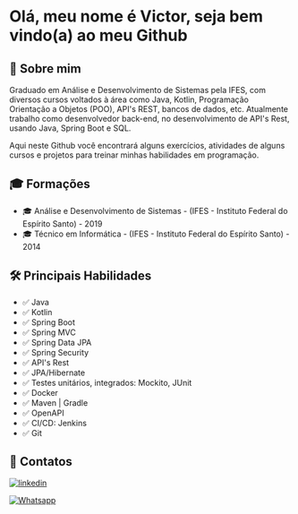 # Olá, meu nome é Victor, seja bem vindo(a) ao meu Github

## 🚀 Sobre mim
Graduado em Análise e Desenvolvimento de Sistemas pela IFES, com diversos cursos voltados à área como Java, Kotlin, Programação Orientação a Objetos (POO), API's REST, bancos de dados, etc. Atualmente trabalho como desenvolvedor back-end,  no desenvolvimento de API's Rest, usando Java, Spring Boot e SQL.

Aqui neste Github você encontrará alguns exercícios, atividades de alguns cursos e projetos para treinar minhas habilidades em programação.

## 🎓 Formações 
- 🎓 Análise e Desenvolvimento de Sistemas - (IFES - Instituto Federal do Espírito Santo) - 2019
- 🎓 Técnico em Informática - (IFES - Instituto Federal do Espírito Santo) - 2014

## 🛠 Principais Habilidades
- ✅ Java
- ✅ Kotlin
- ✅ Spring Boot
- ✅ Spring MVC
- ✅ Spring Data JPA
- ✅ Spring Security
- ✅ API's Rest
- ✅ JPA/Hibernate
- ✅ Testes unitários, integrados: Mockito, JUnit
- ✅ Docker
- ✅ Maven | Gradle
- ✅ OpenAPI
- ✅ CI/CD: Jenkins
- ✅ Git





## 🔗 Contatos
[![linkedin](https://img.shields.io/badge/LinkedIn-0077B5?style=for-the-badge&logo=linkedin&logoColor=white)](https://www.linkedin.com/in/victorsreis/)

[![Whatsapp](https://img.shields.io/badge/WhatsApp-25D366?style=for-the-badge&logo=whatsapp&logoColor=white)](https://api.whatsapp.com/send?phone=5527998884526)

